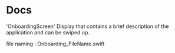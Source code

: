 #  Docs

'OnboardingScreen' Display that contains a brief description of the application and can be swiped up.  

file naming : Onboarding_FileName.swift
